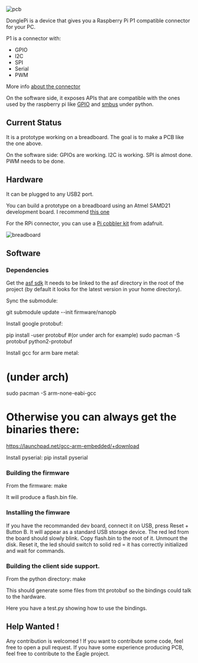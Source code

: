 
![pcb](http://gbin.github.io/DonglePi/images/pcb.png)

DonglePi is a device that gives you a Raspberry Pi P1 compatible connector for your PC.

P1 is a connector with:
- GPIO
- I2C
- SPI
- Serial
- PWM

More info [about the connector](http://elinux.org/RPi_Low-level_peripherals)

On the software side, it exposes APIs that are compatible with the ones used by the raspberry pi like [GPIO](https://pypi.python.org/pypi/RPi.GPIO/) and [smbus](http://www.raspberry-projects.com/pi/programming-in-python/i2c-programming-in-python/using-the-i2c-interface-2) under python.

## Current Status

It is a prototype working on a breadboard.
The goal is to make a PCB like the one above.

On the software side:
GPIOs are working.
I2C is working.
SPI is almost done.
PWM needs to be done.

## Hardware

It can be plugged to any USB2 port.

You can build a prototype on a breadboard using an Atmel SAMD21 development board.
I recommend [this one](http://www.ebay.com/itm/131296219501?_trksid=p2060778.m2749.l2649&var=430589049056&ssPageName=STRK%3AMEBIDX%3AIT)

For the RPi connector, you can use a [Pi cobbler kit](https://learn.adafruit.com/adafruit-pi-cobbler-kit/overview) from adafruit.

![breadboard](http://gbin.github.io/DonglePi/images/breadboard.jpg)

## Software

### Dependencies

Get the [asf sdk](http://www.atmel.com/System/GetBinary.ashx?target=tcm:26-49230&type=soft&actualTarget=tcm:26-65233)
It needs to be linked to the asf directory in the root of the project (by default it looks for the latest version in your home directory).

Sync the submodule:

  git submodule update --init firmware/nanopb

Install google protobuf:

  pip install -user protobuf
  #(or under arch for example)
  sudo pacman -S protobuf python2-protobuf

Install gcc for arm bare metal:

  # (under arch)
  sudo pacman -S arm-none-eabi-gcc
  # Otherwise you can always get the binaries there:
  https://launchpad.net/gcc-arm-embedded/+download

Install pyserial:
  pip install pyserial

### Building the firmware

From the firmware:
  make

It will produce a flash.bin file.

### Installing the fimware

If you have the recommanded dev board, connect it on USB, press Reset + Button B. It will appear as a standard USB storage device.
The red led from the board should slowly blink.
Copy flash.bin to the root of it.
Unmount the disk.
Reset it, the led should switch to solid red = it has correctly initialized and wait for commands.

### Building the client side support.

From the python directory:
  make

This should generate some files from tht protobuf so the bindings could talk to the hardware.

Here you have a test.py showing how to use the bindings.

## Help Wanted !

Any contribution is welcomed !
If you want to contribute some code, feel free to open a pull request.
If you have some experience producing PCB, feel free to contribute to the Eagle project.



